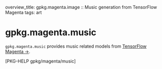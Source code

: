 overview_title: gpkg.magenta.image :: Music generation from TensorFlow Magenta
tags: art

# gpkg.magenta.music

`gpkg.magenta.music` provides music related models from [TensorFlow
Magenta ->](https://magenta.tensorflow.org/).

[PKG-HELP gpkg/magenta/music]
